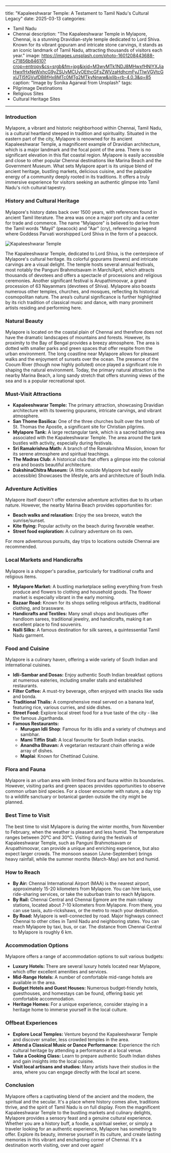 
---
title: "Kapaleeshwarar Temple: A Testament to Tamil Nadu's Cultural Legacy"
date: 2025-03-13
categories:
  - Tamil Nadu
  - Chennai
description: "The Kapaleeshwarar Temple in Mylapore, Chennai, is a stunning Dravidian-style temple dedicated to Lord Shiva. Known for its vibrant gopuram and intricate stone carvings, it stands as an iconic landmark of Tamil Nadu, attracting thousands of visitors each year."
image: https://images.unsplash.com/photo-1601208443688-c71856b84610?crop=entropy&cs=srgb&fm=jpg&ixid=M3wyMTk1NDJ8MHwxfHNlYXJjaHwxfHxNeWxhcG9yZSUyMCUyOEthcGFsZWVzaHdhcmFyJTIwVGVtcGxlJTI5fGVufDB8fHx8MTc0MTg2MTkyNnww&ixlib=rb-4.0.3&q=85
caption: "Image by Sonika Agarwal from Unsplash"
tags: 
  - Pilgrimage Destinations
  - Religious Sites
  - Cultural Heritage Sites
---


### **Introduction**

Mylapore, a vibrant and historic neighborhood within Chennai, Tamil Nadu, is a cultural heartland steeped in tradition and spirituality. Situated in the eastern part of the city, Mylapore is renowned for its ancient Kapaleeshwarar Temple, a magnificent example of Dravidian architecture, which is a major landmark and the focal point of the area. There is no significant elevation in this flat coastal region. Mylapore is easily accessible and close to other popular Chennai destinations like Marina Beach and the Government Museum. What sets Mylapore apart is its unique blend of ancient heritage, bustling markets, delicious cuisine, and the palpable energy of a community deeply rooted in its traditions. It offers a truly immersive experience for visitors seeking an authentic glimpse into Tamil Nadu's rich cultural tapestry.

### **History and Cultural Heritage**

Mylapore's history dates back over 1500 years, with references found in ancient Tamil literature. The area was once a major port city and a center for trade and commerce. The name "Mylapore" is believed to derive from the Tamil words "Mayil" (peacock) and "Aar" (cry), referencing a legend where Goddess Parvati worshipped Lord Shiva in the form of a peacock.

<img src="placeholder_kapaleeshwarar_temple.jpg" alt="Kapaleeshwarar Temple">

The Kapaleeshwarar Temple, dedicated to Lord Shiva, is the centerpiece of Mylapore's cultural heritage. Its colorful gopurams (towers) and intricate carvings are a visual delight. The temple hosts several annual festivals, most notably the Panguni Brahmotsavam in March/April, which attracts thousands of devotees and offers a spectacle of processions and religious ceremonies. Another significant festival is Arupathimoovar, a grand procession of 63 Nayanmars (devotees of Shiva). Mylapore also boasts numerous other temples, churches, and mosques, reflecting its historical cosmopolitan nature. The area’s cultural significance is further highlighted by its rich tradition of classical music and dance, with many prominent artists residing and performing here.

### **Natural Beauty**

Mylapore is located on the coastal plain of Chennai and therefore does not have the dramatic landscapes of mountains and forests. However, its proximity to the Bay of Bengal provides a breezy atmosphere. The area is dotted with smaller parks and green spaces that offer respite from the urban environment. The long coastline near Mylapore allows for pleasant walks and the enjoyment of sunsets over the ocean. The presence of the Cooum River (though now highly polluted) once played a significant role in shaping the natural environment. Today, the primary natural attraction is the nearby Marina Beach, a long sandy stretch that offers stunning views of the sea and is a popular recreational spot.

### **Must-Visit Attractions**

*   **Kapaleeshwarar Temple:** The primary attraction, showcasing Dravidian architecture with its towering gopurams, intricate carvings, and vibrant atmosphere.
*   **San Thome Basilica:** One of the three churches built over the tomb of St. Thomas the Apostle, a significant site for Christian pilgrims.
*   **Mylapore Tank:** A large rectangular tank, which is a sacred bathing area associated with the Kapaleeshwarar Temple. The area around the tank bustles with activity, especially during festivals.
*   **Sri Ramakrishna Math:** A branch of the Ramakrishna Mission, known for its serene atmosphere and spiritual teachings.
*   **The Madras Club:** A historical club that offers a glimpse into the colonial era and boasts beautiful architecture.
*   **DakshinaChitra Museum:** (A little outside Mylapore but easily accessible) Showcases the lifestyle, arts and architecture of South India.

### **Adventure Activities**

Mylapore itself doesn't offer extensive adventure activities due to its urban nature. However, the nearby Marina Beach provides opportunities for:

*   **Beach walks and relaxation:** Enjoy the sea breeze, watch the sunrise/sunset.
*   **Kite flying:** Popular activity on the beach during favorable weather.
*   **Street food exploration:** A culinary adventure on its own.

For more adventurous pursuits, day trips to locations outside Chennai are recommended.

### **Local Markets and Handicrafts**

Mylapore is a shopper's paradise, particularly for traditional crafts and religious items.

*   **Mylapore Market:** A bustling marketplace selling everything from fresh produce and flowers to clothing and household goods. The flower market is especially vibrant in the early morning.
*   **Bazaar Road:** Known for its shops selling religious artifacts, traditional clothing, and brassware.
*   **Handicrafts and Textiles:** Many small shops and boutiques offer handloom sarees, traditional jewelry, and handicrafts, making it an excellent place to find souvenirs.
*   **Nalli Silks:** A famous destination for silk sarees, a quintessential Tamil Nadu garment.

### **Food and Cuisine**

Mylapore is a culinary haven, offering a wide variety of South Indian and international cuisines.

*   **Idli-Sambar and Dosas:** Enjoy authentic South Indian breakfast options at numerous eateries, including smaller stalls and established restaurants.
*   **Filter Coffee:** A must-try beverage, often enjoyed with snacks like vada and bonda.
*   **Traditional Thalis:** A comprehensive meal served on a banana leaf, featuring rice, various curries, and side dishes.
*   **Street Food:** Explore local street food for a true taste of the city - like the famous Jigarthanda.
*   **Famous Restaurants:**
    *   **Murugan Idli Shop**: Famous for its idlis and a variety of chutneys and sambhar.
    *   **Mami Tiffin Stall:** A local favourite for South Indian snacks.
    *   **Anandha Bhavan:** A vegetarian restaurant chain offering a wide array of dishes.
    *   **Maplai**: Known for Chettinad Cuisine.

### **Flora and Fauna**

Mylapore is an urban area with limited flora and fauna within its boundaries. However, visiting parks and green spaces provides opportunities to observe common urban bird species. For a closer encounter with nature, a day trip to a wildlife sanctuary or botanical garden outside the city might be planned.

### **Best Time to Visit**

The best time to visit Mylapore is during the winter months, from November to February, when the weather is pleasant and less humid. The temperature ranges between 20°C and 30°C. Visiting during the festivals of Kapaleeshwarar Temple, such as Panguni Brahmotsavam or Arupathimoovar, can provide a unique and enriching experience, but also expect larger crowds. The monsoon season (June-September) brings heavy rainfall, while the summer months (March-May) are hot and humid.

### **How to Reach**

*   **By Air:** Chennai International Airport (MAA) is the nearest airport, approximately 15-20 kilometers from Mylapore. You can hire taxis, use ride-sharing services, or take the suburban train to reach Mylapore.
*   **By Rail:** Chennai Central and Chennai Egmore are the main railway stations, located about 7-10 kilometers from Mylapore. From there, you can use taxis, auto-rickshaws, or the metro to reach your destination.
*   **By Road:** Mylapore is well-connected by road. Major highways connect Chennai to other cities in Tamil Nadu and neighboring states. You can reach Mylapore by taxi, bus, or car. The distance from Chennai Central to Mylapore is roughly 6 km.

### **Accommodation Options**

Mylapore offers a range of accommodation options to suit various budgets:

*   **Luxury Hotels:** There are several luxury hotels located near Mylapore, which offer excellent amenities and services.
*   **Mid-Range Hotels:** A number of comfortable mid-range hotels are available in the area.
*   **Budget Hotels and Guest Houses:** Numerous budget-friendly hotels, guesthouses, and homestays can be found, offering basic yet comfortable accommodation.
*   **Heritage Homes:** For a unique experience, consider staying in a heritage home to immerse yourself in the local culture.

### **Offbeat Experiences**

*   **Explore Local Temples:** Venture beyond the Kapaleeshwarar Temple and discover smaller, less crowded temples in the area.
*   **Attend a Classical Music or Dance Performance:** Experience the rich cultural heritage by attending a performance at a local venue.
*   **Take a Cooking Class:** Learn to prepare authentic South Indian dishes and gain insights into the local cuisine.
*   **Visit local artisans and studios:** Many artists have their studios in the area, where you can engage directly with the local art scene.

### **Conclusion**

Mylapore offers a captivating blend of the ancient and the modern, the spiritual and the secular. It's a place where history comes alive, traditions thrive, and the spirit of Tamil Nadu is on full display. From the magnificent Kapaleeshwarar Temple to the bustling markets and culinary delights, Mylapore provides a sensory feast and a genuine cultural experience. Whether you are a history buff, a foodie, a spiritual seeker, or simply a traveler looking for an authentic experience, Mylapore has something to offer. Explore its beauty, immerse yourself in its culture, and create lasting memories in this vibrant and enchanting corner of Chennai. It's a destination worth visiting, over and over again!


